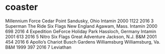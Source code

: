 # coaster

Millennium Force	Cedar Point	Sandusky, Ohio	Intamin	2000	1122	2016
3	Superman The Ride	Six Flags New England	Agawam, Mass.	Intamin	2000	698	2016
4	Expedition GeForce	Holiday Park	Hassloch, Germany	Intamin	2001	613	2016
5	Nitro	Six Flags Great Adventure	Jackson, N.J.	B&M	2001	454	2016
6	Apollo’s Chariot	Busch Gardens Williamsburg	Williamsburg, Va.	B&M	1999	397	2016
7	Leviathan
